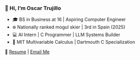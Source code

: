### 👋 Hi, I’m Oscar Trujillo

- 🎓 BS in Business at 16 | Aspiring Computer Engineer
- ❄️ Nationally ranked mogul skier | 3rd in Spain (2025)
- 💻 AI Intern | C Programmer | LLM Systems Builder
- 🧠 MIT Multivariable Calculus | Dartmouth C Specialization

🔗 [Resume](#) | [Email Me](mailto:truskibros@gmail.com)
